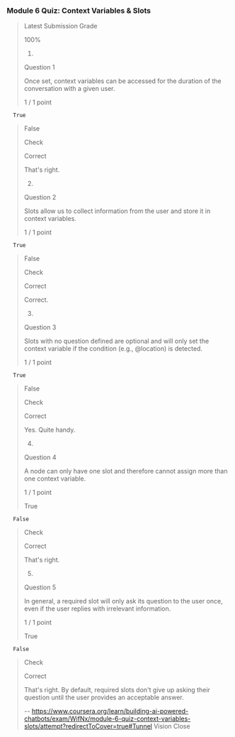 ### Module 6 Quiz: Context Variables & Slots
> 
> Latest Submission Grade
> 
> 100%
> 
> 1.
> 
> Question 1
> 
> Once set, context variables can be accessed for the duration of the conversation with a given user.
> 
> 1 / 1 point
> 

      True 
> 
>  False 
> 
> Check
> 
> Correct
> 
> That's right.
> 
> 2.
> 
> Question 2
> 
> Slots allow us to collect information from the user and store it in context variables.
> 
> 1 / 1 point
> 

      True 
> 
>  False 
> 
> Check
> 
> Correct
> 
> Correct.
> 
> 3.
> 
> Question 3
> 
> Slots with no question defined are optional and will only set the context variable if the condition (e.g., @location) is detected.
> 
> 1 / 1 point
> 

      True 
> 
>  False 
> 
> Check
> 
> Correct
> 
> Yes. Quite handy.
> 
> 4.
> 
> Question 4
> 
> A node can only have one slot and therefore cannot assign more than one context variable.
> 
> 1 / 1 point
> 
>  True 
> 

      False 
> 
> Check
> 
> Correct
> 
> That's right.
> 
> 5.
> 
> Question 5
> 
> In general, a required slot will only ask its question to the user once, even if the user replies with irrelevant information.
> 
> 1 / 1 point
> 
>  True 
> 

      False 
> 
> Check
> 
> Correct
> 
> That's right. By default, required slots don't give up asking their question until the user provides an acceptable answer.
>
> -- https://www.coursera.org/learn/building-ai-powered-chatbots/exam/WifNx/module-6-quiz-context-variables-slots/attempt?redirectToCover=true#Tunnel Vision Close
